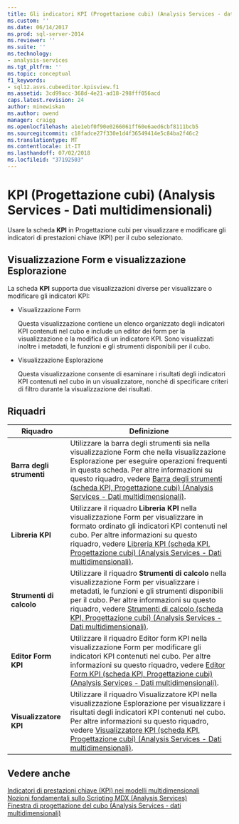 ```yaml
---
title: Gli indicatori KPI (Progettazione cubi) (Analysis Services - dati multidimensionali) | Microsoft Docs
ms.custom: ''
ms.date: 06/14/2017
ms.prod: sql-server-2014
ms.reviewer: ''
ms.suite: ''
ms.technology:
- analysis-services
ms.tgt_pltfrm: ''
ms.topic: conceptual
f1_keywords:
- sql12.asvs.cubeeditor.kpisview.f1
ms.assetid: 3cd99acc-368d-4e21-ad18-298fff056acd
caps.latest.revision: 24
author: minewiskan
ms.author: owend
manager: craigg
ms.openlocfilehash: a1e1ebf0f90e0266061ff60e6aed6cbf8111bcb5
ms.sourcegitcommit: c18fadce27f330e1d4f36549414e5c84ba2f46c2
ms.translationtype: MT
ms.contentlocale: it-IT
ms.lasthandoff: 07/02/2018
ms.locfileid: "37192503"
---
```

# <a name="kpis-cube-designer-analysis-services---multidimensional-data"></a>KPI (Progettazione cubi) (Analysis Services - Dati multidimensionali)
  Usare la scheda **KPI** in Progettazione cubi per visualizzare e modificare gli indicatori di prestazioni chiave (KPI) per il cubo selezionato.  
  
## <a name="form-view-and-browser-view"></a>Visualizzazione Form e visualizzazione Esplorazione  
 La scheda **KPI** supporta due visualizzazioni diverse per visualizzare o modificare gli indicatori KPI:  
  
-   Visualizzazione Form  
  
     Questa visualizzazione contiene un elenco organizzato degli indicatori KPI contenuti nel cubo e include un editor dei form per la visualizzazione e la modifica di un indicatore KPI. Sono visualizzati inoltre i metadati, le funzioni e gli strumenti disponibili per il cubo.  
  
-   Visualizzazione Esplorazione  
  
     Questa visualizzazione consente di esaminare i risultati degli indicatori KPI contenuti nel cubo in un visualizzatore, nonché di specificare criteri di filtro durante la visualizzazione dei risultati.  
  
## <a name="panes"></a>Riquadri  
  
|Riquadro|Definizione|  
|----------|----------------|  
|**Barra degli strumenti**|Utilizzare la barra degli strumenti sia nella visualizzazione Form che nella visualizzazione Esplorazione per eseguire operazioni frequenti in questa scheda. Per altre informazioni su questo riquadro, vedere [Barra degli strumenti &#40;scheda KPI, Progettazione cubi&#41; &#40;Analysis Services - Dati multidimensionali&#41;](toolbar-kpis-tab-cube-designer-analysis-services-multidimensional-data.md).|  
|**Libreria KPI**|Utilizzare il riquadro **Libreria KPI** nella visualizzazione Form per visualizzare in formato ordinato gli indicatori KPI contenuti nel cubo. Per altre informazioni su questo riquadro, vedere [Libreria KPI &#40;scheda KPI, Progettazione cubi&#41; &#40;Analysis Services - Dati multidimensionali&#41;](kpi-organizer-kpis-tab-cube-designer-analysis-services-multidimensional-data.md).|  
|**Strumenti di calcolo**|Utilizzare il riquadro **Strumenti di calcolo** nella visualizzazione Form per visualizzare i metadati, le funzioni e gli strumenti disponibili per il cubo. Per altre informazioni su questo riquadro, vedere [Strumenti di calcolo &#40;scheda KPI, Progettazione cubi&#41; &#40;Analysis Services - Dati multidimensionali&#41;](calculation-tools-kpis-cube-designer-analysis-services-multidimensional-data.md).|  
|**Editor Form KPI**|Utilizzare il riquadro Editor form KPI nella visualizzazione Form per modificare gli indicatori KPI contenuti nel cubo. Per altre informazioni su questo riquadro, vedere [Editor Form KPI &#40;scheda KPI, Progettazione cubi&#41; &#40;Analysis Services - Dati multidimensionali&#41;](kpi-form-editor-kpis-tab-cube-designer-analysis-services-multidimensional-data.md).|  
|**Visualizzatore KPI**|Utilizzare il riquadro Visualizzatore KPI nella visualizzazione Esplorazione per visualizzare i risultati degli indicatori KPI contenuti nel cubo. Per altre informazioni su questo riquadro, vedere [Visualizzatore KPI &#40;scheda KPI, Progettazione cubi&#41; &#40;Analysis Services - Dati multidimensionali&#41;](kpi-browser-kpis-tab-cube-designer-analysis-services-multidimensional-data.md).|  
  
## <a name="see-also"></a>Vedere anche  
 [Indicatori di prestazioni chiave &#40;KPI&#41; nei modelli multidimensionali](multidimensional-models/key-performance-indicators-kpis-in-multidimensional-models.md)   
 [Nozioni fondamentali sullo Scripting MDX &#40;Analysis Services&#41;](multidimensional-models/mdx/mdx-scripting-fundamentals-analysis-services.md)   
 [Finestra di progettazione del cubo &#40;Analysis Services - dati multidimensionali&#41;](cube-designer-analysis-services-multidimensional-data.md)  
  
  
